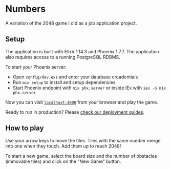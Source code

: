 # Numbers

A variation of the 2048 game I did as a job application project.

## Setup

The application is built with Elixir 1.14.3 and Phoenix 1.7.7. The application also requires access to a running PostgreSQL RDBMS.

To start your Phoenix server:

  * Open `config/dev.exs` and enter your database creadentials
  * Run `mix setup` to install and setup dependencies
  * Start Phoenix endpoint with `mix phx.server` or inside IEx with `iex -S mix phx.server`

Now you can visit [`localhost:4000`](http://localhost:4000) from your browser and play the game.

Ready to run in production? Please [check our deployment guides](https://hexdocs.pm/phoenix/deployment.html).

## How to play

Use your arrow keys to move the tiles. Tiles with the same number merge into one when they touch. Add them up to reach 2048!

To start a new game, select the board size and the number of obstacles (immovable tiles) and click on the "New Game" button.
